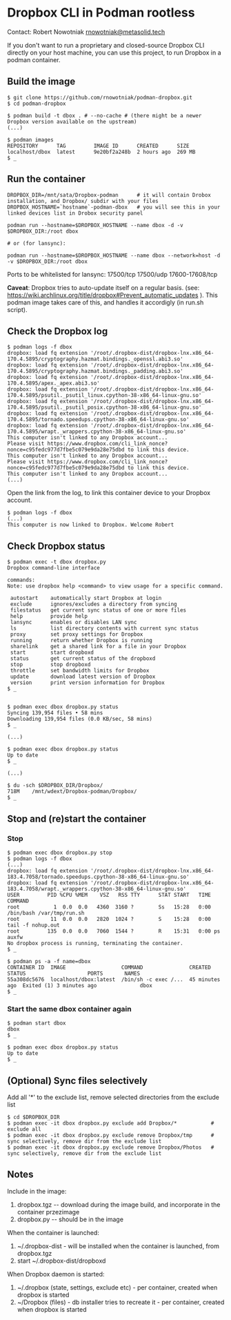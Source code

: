 # Dropbox CLI in Podman rootless

Contact: Robert Nowotniak <rnowotniak@metasolid.tech>

If you don't want to run a proprietary and closed-source Dropbox CLI directly on your host machine,
you can use this project, to run Dropbox in a podman container.

## Build the image
```
$ git clone https://github.com/rnowotniak/podman-dropbox.git
$ cd podman-dropbox

$ podman build -t dbox . # --no-cache # (there might be a newer Dropbox version available on the upstream)
(...)

$ podman images
REPOSITORY      TAG         IMAGE ID      CREATED      SIZE
localhost/dbox  latest      9e20bf2a248b  2 hours ago  269 MB
$ _
```

## Run the container
```
DROPBOX_DIR=/mnt/sata/Dropbox-podman      # it will contain Drobox installation, and Dropbox/ subdir with your files
DROPBOX_HOSTNAME=`hostname`-podman-dbox   # you will see this in your linked devices list in Drobox security panel

podman run --hostname=$DROPBOX_HOSTNAME --name dbox -d -v $DROPBOX_DIR:/root dbox

# or (for lansync):

podman run --hostname=$DROPBOX_HOSTNAME --name dbox --network=host -d -v $DROPBOX_DIR:/root dbox
```

Ports to be whitelisted for lansync: 17500/tcp 17500/udp 17600-17608/tcp

**Caveat**: Dropbox tries to auto-update itself on a regular basis. (see: https://wiki.archlinux.org/title/dropbox#Prevent_automatic_updates ).
This podman image takes care of this, and handles it accordigly (in run.sh script).

## Check the Dropbox log
```
$ podman logs -f dbox
dropbox: load fq extension '/root/.dropbox-dist/dropbox-lnx.x86_64-170.4.5895/cryptography.hazmat.bindings._openssl.abi3.so'
dropbox: load fq extension '/root/.dropbox-dist/dropbox-lnx.x86_64-170.4.5895/cryptography.hazmat.bindings._padding.abi3.so'
dropbox: load fq extension '/root/.dropbox-dist/dropbox-lnx.x86_64-170.4.5895/apex._apex.abi3.so'
dropbox: load fq extension '/root/.dropbox-dist/dropbox-lnx.x86_64-170.4.5895/psutil._psutil_linux.cpython-38-x86_64-linux-gnu.so'
dropbox: load fq extension '/root/.dropbox-dist/dropbox-lnx.x86_64-170.4.5895/psutil._psutil_posix.cpython-38-x86_64-linux-gnu.so'
dropbox: load fq extension '/root/.dropbox-dist/dropbox-lnx.x86_64-170.4.5895/tornado.speedups.cpython-38-x86_64-linux-gnu.so'
dropbox: load fq extension '/root/.dropbox-dist/dropbox-lnx.x86_64-170.4.5895/wrapt._wrappers.cpython-38-x86_64-linux-gnu.so'
This computer isn't linked to any Dropbox account...
Please visit https://www.dropbox.com/cli_link_nonce?nonce=c95fedc977d7fbe5c079e9da28e75dbd to link this device.
This computer isn't linked to any Dropbox account...
Please visit https://www.dropbox.com/cli_link_nonce?nonce=c95fedc977d7fbe5c079e9da28e75dbd to link this device.
This computer isn't linked to any Dropbox account...
(...)
```

Open the link from the log, to link this container device to your Dropbox account.

```
$ podman logs -f dbox
(...)
This computer is now linked to Dropbox. Welcome Robert
```

## Check Dropbox status
```
$ podman exec -t dbox dropbox.py
Dropbox command-line interface

commands:
Note: use dropbox help <command> to view usage for a specific command.

 autostart    automatically start Dropbox at login
 exclude      ignores/excludes a directory from syncing
 filestatus   get current sync status of one or more files
 help         provide help
 lansync      enables or disables LAN sync
 ls           list directory contents with current sync status
 proxy        set proxy settings for Dropbox
 running      return whether Dropbox is running
 sharelink    get a shared link for a file in your Dropbox
 start        start dropboxd
 status       get current status of the dropboxd
 stop         stop dropboxd
 throttle     set bandwidth limits for Dropbox
 update       download latest version of Dropbox
 version      print version information for Dropbox
$ _


$ podman exec dbox dropbox.py status
Syncing 139,954 files • 58 mins
Downloading 139,954 files (0.0 KB/sec, 58 mins)
$ _

(...)

$ podman exec dbox dropbox.py status
Up to date
$ _

(...)

$ du -sch $DROPBOX_DIR/Dropbox/
718M	/mnt/wdext/Dropbox-podman/Dropbox/
$ _
```

## Stop and (re)start the container
### Stop
```
$ podman exec dbox dropbox.py stop
$ podman logs -f dbox
(...)
dropbox: load fq extension '/root/.dropbox-dist/dropbox-lnx.x86_64-183.4.7058/tornado.speedups.cpython-38-x86_64-linux-gnu.so'
dropbox: load fq extension '/root/.dropbox-dist/dropbox-lnx.x86_64-183.4.7058/wrapt._wrappers.cpython-38-x86_64-linux-gnu.so'
USER         PID %CPU %MEM    VSZ   RSS TTY      STAT START   TIME COMMAND
root           1  0.0  0.0   4360  3160 ?        Ss   15:28   0:00 /bin/bash /var/tmp/run.sh
root          11  0.0  0.0   2820  1024 ?        S    15:28   0:00 tail -f nohup.out
root         135  0.0  0.0   7060  1544 ?        R    15:31   0:00 ps auxfw
No dropbox process is running, terminating the container.
$ _

$ podman ps -a -f name=dbox
CONTAINER ID  IMAGE                  COMMAND               CREATED         STATUS                    PORTS       NAMES
55a308dc5676  localhost/dbox:latest  /bin/sh -c exec /...  45 minutes ago  Exited (1) 3 minutes ago              dbox
$ _
```

### Start the same dbox container again
```
$ podman start dbox
dbox
$ _

$ podman exec dbox dropbox.py status
Up to date
$ _
```

## (Optional) Sync files selectively
Add all '*' to the exclude list, remove selected directories from the exclude list
```
$ cd $DROPBOX_DIR
$ podman exec -it dbox dropbox.py exclude add Dropbox/*           # exclude all
$ podman exec -it dbox dropbox.py exclude remove Dropbox/tmp      # sync selectively, remove dir from the exclude list
$ podman exec -it dbox dropbox.py exclude remove Dropbox/Photos   # sync selectively, remove dir from the exclude list
```

## Notes

Include in the image:
1. dropbox.tgz  -- download during the image build, and incorporate in the container przezimage
1. dropbox.py   -- should be in the image

When the container is launched:
1. ~/.dropbox-dist  - will be installed when the container is launched, from dropbox.tgz
2. start ~/.dropbox-dist/dropboxd

When Dropbox daemon is started:
1. ~/.dropbox (state, settings, exclude etc)  -  per container, created when dropbox is started
1. ~/Dropbox (files) -  db installer tries to recreate it - per container, created when dropbox is started

